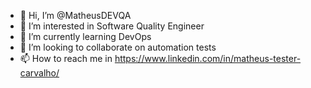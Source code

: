 - 👋 Hi, I’m @MatheusDEVQA
- 👀 I’m interested in Software Quality Engineer
- 🌱 I’m currently learning DevOps
- 💞️ I’m looking to collaborate on automation tests 
- 📫 How to reach me in https://www.linkedin.com/in/matheus-tester-carvalho/

<!---
MatheusDEVQA/MatheusDEVQA is a ✨ special ✨ repository because its `README.md` (this file) appears on your GitHub profile.
You can click the Preview link to take a look at your changes.
--->
